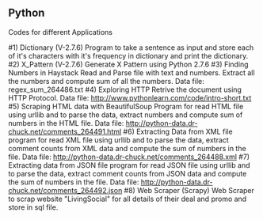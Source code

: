 ## Python 
Codes for different Applications

#1) Dictionary (V-2.7.6)
   Program to take a sentence as input and store each of it's characters with it's frequency in dictionary and print the dictionary.
#2) X_Pattern (V-2.7.6)
   Generate X Pattern using Python 2.7.6
#3) Finding Numbers in Haystack
   Read and Parse file with text and numbers.
   Extract all the numbers and compute sum of all the numbers.
   Data file: regex_sum_264486.txt
#4) Exploring HTTP
   Retrive the document using HTTP Protocol.
   Data file: http://www.pythonlearn.com/code/intro-short.txt
#5) Scraping HTML data with BeautifulSoup 
   Program for read HTML file using urllib and to parse the data, extract numbers and compute sum of numbers in the HTML file.
   Data file: http://python-data.dr-chuck.net/comments_264491.html
#6) Extracting Data from XML file
   program for read XML file using urllib and to parse the data, extract comment counts from XML data and compute the sum of numbers in      the file.
   Data file: http://python-data.dr-chuck.net/comments_264488.xml
#7) Extracting data from JSON file
   program for read JSON file using urllib and to parse the data, extract comment counts from JSON data and compute the sum of numbers in    the file.
   Data file: http://python-data.dr-chuck.net/comments_264492.json
#8) Web Scraper (Scrapy)
   Web Scraper to scrap website "LivingSocial" for all details of their deal and promo and store in sql file.
